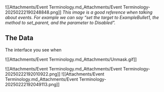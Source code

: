 ![[Attachments/Event Terminology.md_Attachments/Event Terminology-20250222190248848.png]]
*This image is a good reference when talking about events. For example we can say “set the target to ExampleBullet1, the method to set_parent, and the parameter to Disabled".*

## The Data
The interface you see when

![[Attachments/Event Terminology.md_Attachments/Unmask.gif]]

![[Attachments/Event Terminology.md_Attachments/Event Terminology-20250222192010922.png]]
![[Attachments/Event Terminology.md_Attachments/Event Terminology-20250222192049113.png]]